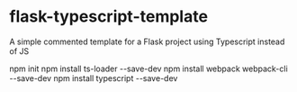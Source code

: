 # flask-typescript-template
A simple commented template for a Flask project using Typescript instead of JS

npm init
npm install ts-loader --save-dev
npm install webpack webpack-cli --save-dev
npm install typescript --save-dev
